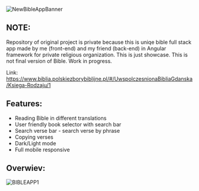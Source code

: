 ![NewBibleAppBanner](https://user-images.githubusercontent.com/110595617/191964252-8eeb543d-d579-4020-84f6-960442b77d87.jpg)

## NOTE:
Repository of original project is private because this is uniqe bible full stack app made by me (front-end) and my friend (back-end) in Angular framework for private religious organization. This is just showcase. This is not final version of Bible. Work in progress.

Link:
https://www.biblia.polskiezborybiblijne.pl/#/UwspolczesnionaBibliaGdanska/Ksiega-Rodzaju/1

## Features:
- Reading Bible in different translations
- User friendly book selector with search bar
- Search verse bar - search verse by phrase
- Copying verses
- Dark/Light mode
- Full mobile responsive

## Overwiev:
![BIBLEAPP1](https://github.com/MarcelZapadka/Test/assets/110595617/e5dbfa26-914a-49ae-b7df-d364269af9d6)


